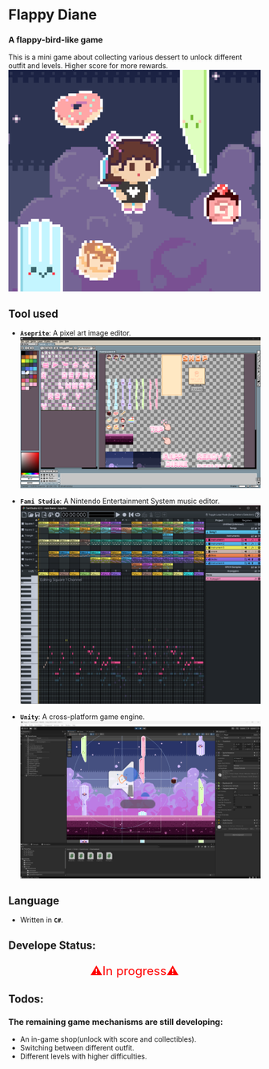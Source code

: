# Flappy Diane
### A flappy-bird-like game
This is a mini game about collecting various dessert to unlock different outfit and levels. Higher score for more rewards.
![](FlappyD_thumbnail.png "bg")

## Tool used
- **`Aseprite`**: A pixel art image editor.
![](aseprite.png "aseprite")

- **`Fami Studio`**: A Nintendo Entertainment System music editor.
![](fami.png "fami")

- **`Unity`**: A cross-platform game engine.
![](unity.png "unity")

## Language
- Written in **`C#`**.

## Develope Status:
<p style="text-align: center; color: red; font-size: 24px;">⚠️In progress⚠️</p>

## Todos:

### The remaining game mechanisms are still developing:

- An in-game shop(unlock with score and collectibles).
- Switching between different outfit.
- Different levels with higher difficulties.
